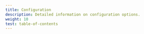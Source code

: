 ```yaml
---
title: Configuration
description: Detailed information on configuration options.
weight: 10
test: table-of-contents
---
```

